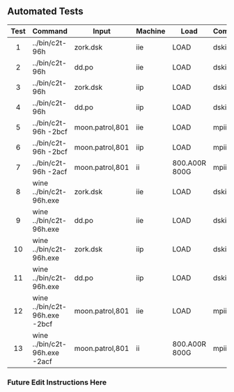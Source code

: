 ## Automated Tests

| Test | Command                       | Input           | Machine | Load          | Compare     | Offset | Timeout |
|:----:|-------------------------------|-----------------|---------|---------------|-------------|:------:|:-------:|
| 1    | ../bin/c2t-96h                | zork.dsk        | iie     | LOAD          | dskiie.tiff | 0      | 25      |
| 2    | ../bin/c2t-96h                | dd.po           | iie     | LOAD          | dskiie.tiff | 0      | 25      |
| 3    | ../bin/c2t-96h                | zork.dsk        | iip     | LOAD          | dskiip.tiff | 0      | 25      |
| 4    | ../bin/c2t-96h                | dd.po           | iip     | LOAD          | dskiip.tiff | 0      | 25      |
| 5    | ../bin/c2t-96h -2bcf          | moon.patrol,801 | iie     | LOAD          | mpiie.tiff  | 0      | 25      |
| 6    | ../bin/c2t-96h -2bcf          | moon.patrol,801 | iip     | LOAD          | mpiie.tiff  | 0      | 25      |
| 7    | ../bin/c2t-96h -2acf          | moon.patrol,801 | ii      | 800.A00R 800G | mpii.tiff   | 0      | 25      |
| 8    | wine ../bin/c2t-96h.exe       | zork.dsk        | iie     | LOAD          | dskiie.tiff | 0      | 25      |
| 9    | wine ../bin/c2t-96h.exe       | dd.po           | iie     | LOAD          | dskiie.tiff | 0      | 25      |
| 10   | wine ../bin/c2t-96h.exe       | zork.dsk        | iip     | LOAD          | dskiip.tiff | 0      | 25      |
| 11   | wine ../bin/c2t-96h.exe       | dd.po           | iip     | LOAD          | dskiip.tiff | 0      | 25      |
| 12   | wine ../bin/c2t-96h.exe -2bcf | moon.patrol,801 | iie     | LOAD          | mpiie.tiff  | 0      | 25      |
| 13   | wine ../bin/c2t-96h.exe -2acf | moon.patrol,801 | ii      | 800.A00R 800G | mpii.tiff   | 0      | 25      |

### Future Edit Instructions Here
